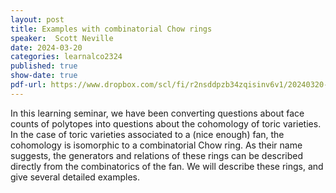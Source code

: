 ```yaml
---
layout: post
title: Examples with combinatorial Chow rings
speaker:  Scott Neville
date: 2024-03-20
categories: learnalco2324
published: true
show-date: true
pdf-url: https://www.dropbox.com/scl/fi/r2nsddpzb34zqisinv6v1/20240320-Scott-Neville_-Examples-with-combinatorial-Chow-rings.pdf?rlkey=luf3qbr621y97x4o37g3ifjwr&dl=0
---
```

In this learning seminar, we have been converting questions about face counts of polytopes into questions about the cohomology of toric varieties. In the case of toric varieties associated to a (nice enough) fan, the cohomology is isomorphic to a combinatorial Chow ring. As their name suggests, the generators and relations of these rings can be described directly from the combinatorics of the fan. We will describe these rings, and give several detailed examples.
